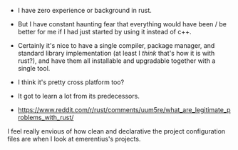 
- I have zero experience or background in rust.
- But I have constant haunting fear that everything would have been / be better for me if I had just started by using it instead of c++.
- Certainly it's nice to have a single compiler, package manager, and standard library implementation (at least I _think_ that's how it is with rust?), and have them all installable and upgradable together with a single tool.
- I think it's pretty cross platform too?
- It got to learn a lot from its predecessors.

- https://www.reddit.com/r/rust/comments/uum5re/what_are_legitimate_problems_with_rust/

I feel really envious of how clean and declarative the project configuration files are when I look at emerentius's projects.